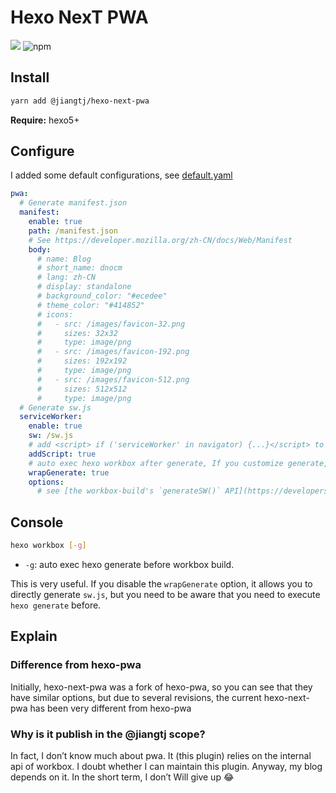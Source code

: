 # Hexo NexT PWA

[![](https://img.shields.io/npm/v/@jiangtj/hexo-next-pwa.svg?style=popout-square)](https://www.npmjs.com/package/@jiangtj/hexo-next-pwa)
![npm](https://img.shields.io/npm/l/@jiangtj/hexo-next-pwa.svg?style=popout-square)

## Install

```bash
yarn add @jiangtj/hexo-next-pwa
```

**Require:** hexo5+

## Configure

I added some default configurations, see [default.yaml](default.yaml)

```yml
pwa:
  # Generate manifest.json
  manifest:
    enable: true
    path: /manifest.json
    # See https://developer.mozilla.org/zh-CN/docs/Web/Manifest
    body:
      # name: Blog
      # short_name: dnocm
      # lang: zh-CN
      # display: standalone
      # background_color: "#ecedee"
      # theme_color: "#414852"
      # icons:
      #   - src: /images/favicon-32.png
      #     sizes: 32x32
      #     type: image/png
      #   - src: /images/favicon-192.png
      #     sizes: 192x192
      #     type: image/png
      #   - src: /images/favicon-512.png
      #     sizes: 512x512
      #     type: image/png
  # Generate sw.js
  serviceWorker:
    enable: true
    sw: /sw.js
    # add <script> if ('serviceWorker' in navigator) {...}</script> to your html file
    addScript: true
    # auto exec hexo workbox after generate, If you customize generate, please set it to false
    wrapGenerate: true
    options:
      # see [the workbox-build's `generateSW()` API](https://developers.google.cn/web/tools/workbox/reference-docs/latest/module-workbox-build#.generateSW)
```

## Console

```bash
hexo workbox [-g]
```
- `-g`: auto exec hexo generate before workbox build.

This is very useful. If you disable the `wrapGenerate` option, it allows you to directly generate `sw.js`, but you need to be aware that you need to execute `hexo generate` before.

## Explain

### Difference from hexo-pwa

Initially, hexo-next-pwa was a fork of hexo-pwa, so you can see that they have similar options, but due to several revisions, the current hexo-next-pwa has been very different from hexo-pwa

### Why is it publish in the @jiangtj scope?

In fact, I don’t know much about pwa. It (this plugin) relies on the internal api of workbox. I doubt whether I can maintain this plugin. Anyway, my blog depends on it. In the short term, I don’t Will give up :joy:

